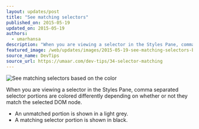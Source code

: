 ```yaml
---
layout: updates/post
title: "See matching selectors"
published_on: 2015-05-19
updated_on: 2015-05-19
authors:
  - umarhansa
description: "When you are viewing a selector in the Styles Pane, comma separated selector portions are colored differently depending on whether or not they match the selected DOM node."
featured_image: /web/updates/images/2015-05-19-see-matching-selectors-based-on-the-color/selector-matching.gif
source_name: DevTips
source_url: https://umaar.com/dev-tips/34-selector-matching
---
```

<img src="/web/updates/images/2015-05-19-see-matching-selectors-based-on-the-color/selector-matching.gif" alt="See matching selectors based on the color">

When you are viewing a selector in the Styles Pane, comma separated selector portions are colored differently depending on whether or not they match the selected DOM node.

<ul>
<li>An unmatched portion is shown in a light grey.</li>
<li>A matching selector portion is shown in black.</li>
</ul>
